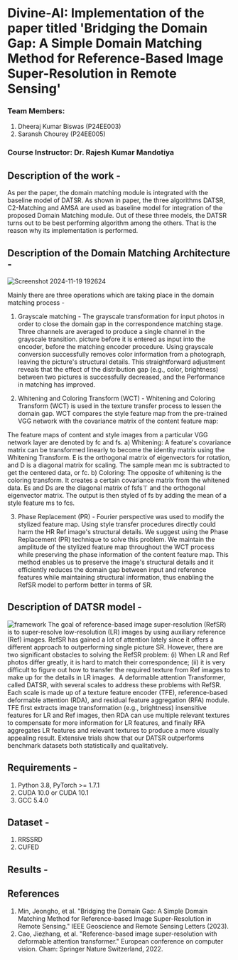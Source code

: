 # Divine-AI: Implementation of the paper titled 'Bridging the Domain Gap: A Simple Domain Matching Method for Reference-Based Image Super-Resolution in Remote Sensing'

### Team Members:
1. Dheeraj Kumar Biswas (P24EE003) 
2. Saransh Chourey (P24EE005) 

### Course Instructor: Dr. Rajesh Kumar Mandotiya

## Description of the work - 
As per the paper, the domain matching module is integrated with the baseline model of DATSR. As shown in paper, the three algorithms DATSR, C2-Matching and AMSA are used as baseline model for integration of the proposed Domain Matching module. Out of these three models, the DATSR turns out to be best performing algorithm among the others.
That is the reason why its implementation is performed.

## Description of the Domain Matching Architecture - 

![Screenshot 2024-11-19 192624](https://github.com/user-attachments/assets/cbc91fa4-e6d1-4fb9-9eb0-0aadc489b1b9)

Mainly there are three operations which are taking place in the domain matching process - 
1. Grayscale matching - The grayscale transformation for input photos in order to close the domain gap in the correspondence matching stage. Three channels are averaged to produce a single channel in the grayscale transition. picture before it is entered as input into the encoder, before the matching encoder procedure. Using grayscale conversion successfully removes color information from a photograph, leaving the picture's structural details. This straightforward adjustment reveals that the effect of the distribution gap (e.g., color, brightness) between two pictures is successfully decreased, and the Performance in matching has improved.

2. Whitening and Coloring Transform (WCT) - Whitening and Coloring Transform (WCT) is used in the texture transfer process to lessen the domain gap. WCT compares the style feature map from the pre-trained VGG network with the covariance matrix of the content feature map:

The feature maps of content and style images from a particular VGG network layer are denoted by fc and fs. 
a) Whitening: A feature's covariance matrix can be transformed linearly to become the identity matrix using the Whitening Transform. E is the orthogonal matrix of eigenvectors for rotation, and D is a diagonal matrix for scaling. The sample mean mc is subtracted to get the centered data, or fc. 
b) Coloring: The opposite of whitening is the coloring transform. It creates a certain covariance matrix from the whitened data. Es and Ds are the diagonal matrix of fsfs⊤ and the orthogonal eigenvector matrix. The output is then styled of fs by adding the mean of a style feature ms to fcs.

3. Phase Replacement (PR) - Fourier perspective was used to modify the stylized feature map.
Using style transfer procedures directly could harm the HR Ref image's structural details. We suggest using the Phase Replacement (PR) technique to solve this problem. We maintain the amplitude of the stylized feature map throughout the WCT process while preserving the phase information of the content feature map. This method enables us to preserve the image's structural details and it efficiently reduces the domain gap between input and reference features while maintaining structural information, thus enabling the RefSR model to perform better in terms of SR.



## Description of DATSR model - 

![framework](https://github.com/user-attachments/assets/84afcf65-c014-4e9b-b7f1-d8adcd1f9046)
The goal of reference-based image super-resolution (RefSR) is to super-resolve low-resolution (LR) images by using auxiliary reference (Ref) images. RefSR has gained a lot of attention lately since it offers a different approach to outperforming single picture SR. However, there are two significant obstacles to solving the RefSR problem: (i) When LR and Ref photos differ greatly, it is hard to match their correspondence; (ii) it is very difficult to figure out how to transfer the required texture from Ref images to make up for the details in LR images.  A deformable attention Transformer, called DATSR, with several scales to address these problems with RefSR. Each scale is made up of a texture feature encoder (TFE), reference-based deformable attention (RDA), and residual feature aggregation (RFA) module. TFE first extracts image transformation (e.g., brightness) insensitive features for LR and Ref images, then RDA can use multiple relevant textures to compensate for more information for LR features, and finally RFA aggregates LR features and relevant textures to produce a more visually appealing result. Extensive trials show that our DATSR outperforms benchmark datasets both statistically and qualitatively.

## Requirements - 
1. Python 3.8, PyTorch >= 1.7.1
2. CUDA 10.0 or CUDA 10.1
3. GCC 5.4.0

## Dataset - 
1. RRSSRD
2. CUFED

## Results - 

## References 
1. Min, Jeongho, et al. "Bridging the Domain Gap: A Simple Domain Matching Method for Reference-based Image Super-Resolution in Remote Sensing." IEEE Geoscience and Remote Sensing Letters (2023).
2. Cao, Jiezhang, et al. "Reference-based image super-resolution with deformable attention transformer." European conference on computer vision. Cham: Springer Nature Switzerland, 2022.
